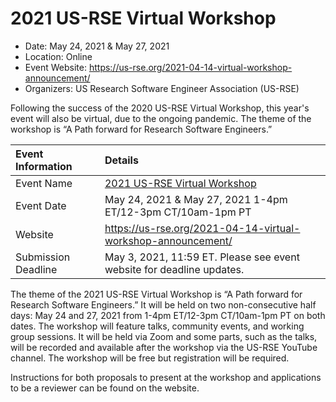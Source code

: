 # 2021 US-RSE Virtual Workshop

- Date: May 24, 2021 & May 27, 2021
- Location: Online
- Event Website: https://us-rse.org/2021-04-14-virtual-workshop-announcement/
- Organizers: US Research Software Engineer Association (US-RSE)
			   
<!-- deck text start -->
Following the success of the 2020 US-RSE Virtual Workshop, this year's event will also be virtual, due to the ongoing pandemic. The theme of the workshop is “A Path forward for Research Software Engineers.”
<!-- deck text end -->

Event Information | Details
:--- | :---			   
Event Name | [2021 US-RSE Virtual Workshop](https://us-rse.org/2021-04-14-virtual-workshop-announcement/)
Event Date | May 24, 2021 & May 27, 2021  1-4pm ET/12-3pm CT/10am-1pm PT
Website | https://us-rse.org/2021-04-14-virtual-workshop-announcement/
Submission Deadline | May 3, 2021, 11:59 ET. Please see event website for deadline updates.
 
The theme of the 2021 US-RSE Virtual Workshop is “A Path forward for Research Software Engineers.” It will be held  on two non-consecutive half days: May 24 and 27, 2021 from 1-4pm ET/12-3pm CT/10am-1pm PT on both dates. The workshop will feature talks, community events, and working group sessions. It will be held via Zoom and some parts, such as the talks, will be recorded and available after the workshop via the US-RSE YouTube channel. The workshop will be free but registration will be required.

Instructions for both proposals to present at the workshop and applications to be a reviewer can be found on the website. 

<!---
Publish: preview
Pinned: no
Topics: software engineering, conferences and workshops
RSS update: 2021-04-16
--->
